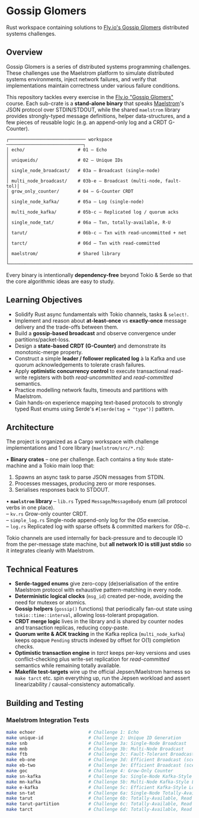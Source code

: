 # Gossip Glomers

Rust workspace containing solutions to
[Fly.io's Gossip Glomers](https://fly.io/dist-sys/) distributed systems
challenges.

## Overview

Gossip Glomers is a series of distributed systems programming challenges. These
challenges use the Maelstrom platform to simulate distributed systems
environments, inject network failures, and verify that implementations maintain
correctness under various failure conditions.

This repository tackles every exercise in the
[Fly.io "Gossip Glomers"](https://fly.io/dist-sys/) course. Each sub-crate is a
**stand-alone binary** that speaks
[Maelstrom](https://github.com/jepsen-io/maelstrom)'s JSON protocol over
STDIN/STDOUT, while the shared `maelstrom` library provides strongly-typed
message definitions, helper data-structures, and a few pieces of reusable logic
(e.g. an append-only log and a CRDT G-Counter).

```
┌───────────────────────────── workspace ─────────────────────────────┐
│ echo/                    # 01 – Echo                                │
│ uniqueids/               # 02 – Unique IDs                          │
│ single_node_broadcast/   # 03a – Broadcast (single-node)            │
│ multi_node_broadcast/    # 03b-e – Broadcast (multi-node, fault-tol)│
│ grow_only_counter/       # 04 – G-Counter CRDT                      │
│ single_node_kafka/       # 05a – Log (single-node)                  │
│ multi_node_kafka/        # 05b-c – Replicated log / quorum acks     │
│ single_node_tat/         # 06a – Txn, totally-available, R-U        │
│ tarut/                   # 06b-c – Txn with read-uncommitted + net  │
│ tarct/                   # 06d – Txn with read-committed            │
│ maelstrom/               # Shared library                           │
└─────────────────────────────────────────────────────────────────────┘
```

Every binary is intentionally **dependency-free** beyond Tokio & Serde so that
the core algorithmic ideas are easy to study.

## Learning Objectives

- Solidify Rust async fundamentals with Tokio channels, tasks & `select!`.
- Implement and reason about **at-least-once** vs **exactly-once** message
  delivery and the trade-offs between them.
- Build a **gossip-based broadcast** and observe convergence under
  partitions/packet-loss.
- Design a **state-based CRDT (G-Counter)** and demonstrate its monotonic-merge
  property.
- Construct a simple **leader / follower replicated log** à la Kafka and use
  quorum acknowledgements to tolerate crash failures.
- Apply **optimistic concurrency control** to execute transactional read-write
  registers with both _read-uncommitted_ and _read-committed_ semantics.
- Practice modelling network faults, timeouts and partitions with Maelstrom.
- Gain hands-on experience mapping text-based protocols to strongly typed Rust
  enums using Serde's `#[serde(tag = "type")]` pattern.

## Architecture

The project is organized as a Cargo workspace with challenge implementations and
1 core library (`maelstrom/src/*.rs`):

• **Binary crates** – one per challenge. Each contains a tiny `Node`
state-machine and a Tokio main loop that:

1. Spawns an async task to parse JSON messages from STDIN.
2. Processes messages, producing zero or more responses.
3. Serialises responses back to STDOUT.

• **`maelstrom` library** – `lib.rs` Typed `Message`/`MessageBody` enum (all
protocol verbs in one place).\
– `kv.rs` Grow-only counter CRDT.\
– `simple_log.rs` Single-node append-only log for the _05a_ exercise.\
– `log.rs` Replicated log with sparse offsets & committed markers for _05b-c_.

Tokio channels are used internally for back-pressure and to decouple IO from the
per-message state machine, but **all network IO is still just stdio** so it
integrates cleanly with Maelstrom.

## Technical Features

- **Serde-tagged enums** give zero-copy (de)serialisation of the entire
  Maelstrom protocol with exhaustive pattern-matching in every node.
- **Deterministic logical clocks** (`msg_id`) created per-node, avoiding the
  need for mutexes or atomics.
- **Gossip helpers** (`gossip()` functions) that periodically fan-out state
  using `tokio::time::interval`, allowing loss-tolerant propagation.
- **CRDT merge logic** lives in the library and is shared by counter nodes and
  transaction replicas, reducing copy-paste.
- **Quorum write & ACK tracking** in the Kafka replica (`multi_node_kafka`)
  keeps opaque `Pending` structs indexed by offset for O(1) completion checks.
- **Optimistic transaction engine** in _tarct_ keeps per-key versions and uses
  conflict-checking plus write-set replication for _read-committed_ semantics
  while remaining totally available.
- **Makefile test-targets** wire up the official Jepsen/Maelstrom harness so
  `make tarct` etc. spin everything up, run the Jepsen workload and assert
  linearizability / causal-consistency automatically.

## Building and Testing

### Maelstrom Integration Tests

```bash
make echoer                    # Challenge 1: Echo 
make unique-id                 # Challenge 2: Unique ID Generation 
make snb                       # Challenge 3a: Single-Node Broadcast 
make mnb                       # Challenge 3b: Multi-Node Broadcast 
make ftb                       # Challenge 3c: Fault-Tolerant Broadcast
make eb-one                    # Challenge 3d: Efficient Broadcast (scenario 1)
make eb-two                    # Challenge 3e: Efficient Broadcast (scenario 2) 
make goc                       # Challenge 4: Grow-Only Counter 
make sn-kafka                  # Challenge 5a: Single-Node Kafka-Style Log
make mn-kafka                  # Challenge 5b: Multi-Node Kafka-Style Log 
make e-kafka                   # Challenge 5c: Efficient Kafka-Style Log 
make sn-tat                    # Challenge 6a: Single-Node Totally-Available Transactions
make tarut                     # Challenge 6b: Totally-Available, Read Uncommitted Transactions
make tarut-partition           # Challenge 6c: Totally-Available, Read Uncommitted Transactions with Network Partitioning
make tarct                     # Challenge 6d: Totally-Available, Read Committed Transactions
```
